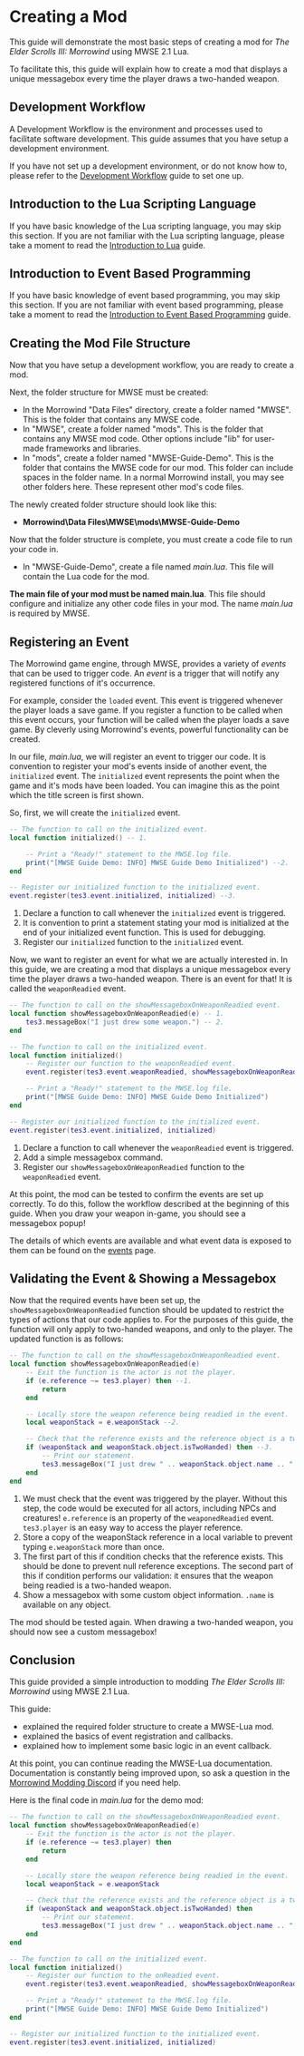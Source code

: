 
# Creating a Mod

This guide will demonstrate the most basic steps of creating a mod for *The Elder Scrolls III: Morrowind* using MWSE 2.1 Lua.

To facilitate this, this guide will explain how to create a mod that displays a unique messagebox every time the player draws a two-handed weapon.

## Development Workflow
A Development Workflow is the environment and processes used to facilitate software development. This guide assumes that you have setup a development environment.

If you have not set up a development environment, or do not know how to, please refer to the [Development Workflow](../development-workflows) guide to set one up.

## Introduction to the Lua Scripting Language
If you have basic knowledge of the Lua scripting language, you may skip this section. If you are not familiar with the Lua scripting language, please take a moment to read the [Introduction to Lua](../introduction-to-lua) guide.

## Introduction to Event Based Programming
If you have basic knowledge of event based programming, you may skip this section. If you are not familiar with event based programming, please take a moment to read the [Introduction to Event Based Programming](../introduction-to-event-based-programming) guide.

## Creating the Mod File Structure
Now that you have setup a development workflow, you are ready to create a mod.

Next, the folder structure for MWSE must be created:

- In the Morrowind "Data Files" directory, create a folder named "MWSE". This is the folder that contains any MWSE code.
- In "MWSE", create a folder named "mods". This is the folder that contains any MWSE mod code. Other options include "lib" for user-made frameworks and libraries.
- In "mods", create a folder named "MWSE-Guide-Demo". This is the folder that contains the MWSE code for our mod. This folder can include spaces in the folder name. In a normal Morrowind install, you may see other folders here. These represent other mod's code files.

The newly created folder structure should look like this:

- **Morrowind\\Data Files\\MWSE\\mods\\MWSE-Guide-Demo**

Now that the folder structure is complete, you must create a code file to run your code in.

- In "MWSE-Guide-Demo", create a file named *main.lua*. This file will contain the Lua code for the mod.

**The main file of your mod must be named main.lua**. This file should configure and initialize any other code files in your mod. The name *main.lua* is required by MWSE.


## Registering an Event
The Morrowind game engine, through MWSE, provides a variety of *events* that can be used to trigger code. An *event* is a trigger that will notify any registered functions of it's occurrence.

For example, consider the `loaded` event. This event is triggered whenever the player loads a save game. If you register a function to be called when this event occurs, your function will be called when the player loads a save game. By cleverly using Morrowind's events, powerful functionality can be created.

In our file, *main.lua*, we will register an event to trigger our code. It is convention to register your mod's events inside of another event, the `initialized` event. The `initialized` event represents the point when the game and it's mods have been loaded. You can imagine this as the point which the title screen is first shown.

So, first, we will create the `initialized` event.

```lua linenums="1"
-- The function to call on the initialized event.
local function initialized() -- 1.

    -- Print a "Ready!" statement to the MWSE.log file.
    print("[MWSE Guide Demo: INFO] MWSE Guide Demo Initialized") --2.
end

-- Register our initialized function to the initialized event.
event.register(tes3.event.initialized, initialized) --3.
```

1. Declare a function to call whenever the `initialized` event is triggered.
2. It is convention to print a statement stating your mod is initialized at the end of your initialized event function. This is used for debugging.
3. Register our `initialized` function to the `initialized` event.

Now, we want to register an event for what we are actually interested in. In this guide, we are creating a mod that displays a unique messagebox every time the player draws a two-handed weapon. There is an event for that! It is called the `weaponReadied` event.

```lua linenums="1"
-- The function to call on the showMessageboxOnWeaponReadied event.
local function showMessageboxOnWeaponReadied(e) -- 1.
    tes3.messageBox("I just drew some weapon.") -- 2.
end

-- The function to call on the initialized event.
local function initialized()
    -- Register our function to the weaponReadied event.
    event.register(tes3.event.weaponReadied, showMessageboxOnWeaponReadied) --3.

    -- Print a "Ready!" statement to the MWSE.log file.
    print("[MWSE Guide Demo: INFO] MWSE Guide Demo Initialized")
end

-- Register our initialized function to the initialized event.
event.register(tes3.event.initialized, initialized)
```

1. Declare a function to call whenever the `weaponReadied` event is triggered.
2. Add a simple messagebox command.
3. Register our `showMessageboxOnWeaponReadied` function to the `weaponReadied` event.

At this point, the mod can be tested to confirm the events are set up correctly. To do this, follow the workflow described at the beginning of this guide. When you draw your weapon in-game, you should see a messagebox popup!

The details of which events are available and what event data is exposed to them can be found on the [events](../events) page.

## Validating the Event & Showing a Messagebox
Now that the required events have been set up, the `showMessageboxOnWeaponReadied` function should be updated to restrict the types of actions that our code applies to. For the purposes of this guide, the function will only apply to two-handed weapons, and only to the player. The updated function is as follows:

```lua linenums="1"
-- The function to call on the showMessageboxOnWeaponReadied event.
local function showMessageboxOnWeaponReadied(e)
    -- Exit the function is the actor is not the player.
    if (e.reference ~= tes3.player) then --1.
        return
    end

    -- Locally store the weapon reference being readied in the event.
    local weaponStack = e.weaponStack --2.

    -- Check that the reference exists and the reference object is a two-handed weapon.
    if (weaponStack and weaponStack.object.isTwoHanded) then --3.
        -- Print our statement.
        tes3.messageBox("I just drew " .. weaponStack.object.name .. ", destroyer of worlds!") --4.
    end
end
```

1. We must check that the event was triggered by the player. Without this step, the code would be executed for all actors, including NPCs and creatures! `e.reference` is an property of the `weaponedReadied` event. `tes3.player` is an easy way to access the player reference.
2. Store a copy of the weaponStack reference in a local variable to prevent typing `e.weaponStack` more than once.
3. The first part of this if condition checks that the reference exists. This should be done to prevent null reference exceptions. The second part of this if condition performs our validation: it ensures that the weapon being readied is a two-handed weapon.
4. Show a messagebox with some custom object information. `.name` is available on any object.

The mod should be tested again. When drawing a two-handed weapon, you should now see a custom messagebox!

## Conclusion
This guide provided a simple introduction to modding *The Elder Scrolls III: Morrowind* using MWSE 2.1 Lua.

This guide:

- explained the required folder structure to create a MWSE-Lua mod.
- explained the basics of event registration and callbacks.
- explained how to implement some basic logic in an event callback.

At this point, you can continue reading the MWSE-Lua documentation. Documentation is constantly being improved upon, so ask a question in the [Morrowind Modding Discord](https://discordapp.com/invite/QDEBbaP) if you need help.

Here is the final code in *main.lua* for the demo mod:

```lua linenums="1"
-- The function to call on the showMessageboxOnWeaponReadied event.
local function showMessageboxOnWeaponReadied(e)
    -- Exit the function is the actor is not the player.
    if (e.reference ~= tes3.player) then
        return
    end

    -- Locally store the weapon reference being readied in the event.
    local weaponStack = e.weaponStack

    -- Check that the reference exists and the reference object is a two-handed weapon.
    if (weaponStack and weaponStack.object.isTwoHanded) then
        -- Print our statement.
        tes3.messageBox("I just drew " .. weaponStack.object.name .. ", destroyer of worlds!")
    end
end

-- The function to call on the initialized event.
local function initialized()
    -- Register our function to the onReadied event.
    event.register(tes3.event.weaponReadied, showMessageboxOnWeaponReadied)

    -- Print a "Ready!" statement to the MWSE.log file.
    print("[MWSE Guide Demo: INFO] MWSE Guide Demo Initialized")
end

-- Register our initialized function to the initialized event.
event.register(tes3.event.initialized, initialized)
```
